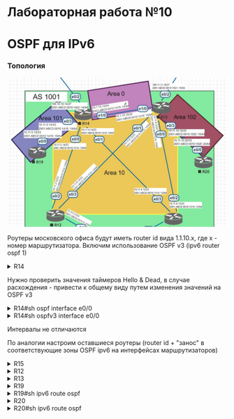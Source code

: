 

# Лабораторная работа №10

# OSPF для IPv6


### Топология

![TOP](TOP.JPG)


Роутеры московского офиса будут иметь router id вида 1.1.10.х, где х - номер маршрутизатора. Bключим использование OSPF v3 (ipv6 router ospf 1)


<details>
 <summary>R14</summary>

``` bash
conf t
ipv6 router ospf 1
 router-id 1.1.10.14
 passive-interface e0/2
 default-information originate
 area 101 stub no-summary

int e0/0
 ipv6 ospf 1 area 10
 
int e0/1
 ipv6 ospf 1 area 10
 
int e0/3
 ipv6 ospf 1 area 101
 
int e1/0
 ipv6 ospf 1 area 0
 end
wr mem
```
</details>

Нужно проверить значения таймеров Hello & Dead, в случае расхождения - привести к общему виду путем изменения значений на OSPF v3

<details>
 <summary>R14#sh ospf interface e0/0</summary>

``` bash
R14#sh ospf interface e0/0
Ethernet0/0 is up, line protocol is up
  Link Local Address FE80::14, Interface ID 3
  Area 10, Process ID 1, Instance ID 0, Router ID 1.1.10.14
  Network Type BROADCAST, Cost: 10
  Transmit Delay is 1 sec, State DR, Priority 1
  Designated Router (ID) 1.1.10.14, local address FE80::14
  No backup designated router on this network
  Timer intervals configured, Hello 10, Dead 40, Wait 40, Retransmit 5
    Hello due in 00:00:07
  Graceful restart helper support enabled
  Index 1/1/1, flood queue length 0
  Next 0x0(0)/0x0(0)/0x0(0)
  Last flood scan length is 0, maximum is 0
  Last flood scan time is 0 msec, maximum is 0 msec
  Neighbor Count is 0, Adjacent neighbor count is 0
  Suppress hello for 0 neighbor(s)
```
</details>

<details>
 <summary>R14#sh ospfv3 interface e0/0</summary>

``` bash
R14#sh ospfv3 interface e0/0
Ethernet0/0 is up, line protocol is up
  Link Local Address FE80::14, Interface ID 3
  Area 10, Process ID 1, Instance ID 0, Router ID 1.1.10.14
  Network Type BROADCAST, Cost: 10
  Transmit Delay is 1 sec, State DR, Priority 1
  Designated Router (ID) 1.1.10.14, local address FE80::14
  No backup designated router on this network
  Timer intervals configured, Hello 10, Dead 40, Wait 40, Retransmit 5
    Hello due in 00:00:05
  Graceful restart helper support enabled
  Index 1/1/1, flood queue length 0
  Next 0x0(0)/0x0(0)/0x0(0)
  Last flood scan length is 0, maximum is 0
  Last flood scan time is 0 msec, maximum is 0 msec
  Neighbor Count is 0, Adjacent neighbor count is 0
  Suppress hello for 0 neighbor(s)
```

</details>

Интервалы не отличаются

По аналогии настроим оставшиеся роутеры (router id + "занос" в соответствующие зоны OSPF ipv6 на интерфейсах маршрутизаторов)

<details>
 <summary>R15</summary>

``` bash
conf t
ipv6 router ospf 1
 router-id 1.1.10.15
 passive-interface e0/2
 default-information originate
 distribute-list prefix-list R20_102_v6 in

int e0/0
 ipv6 ospf 1 area 10
 
int e0/1
 ipv6 ospf 1 area 10

int e0/3
 ipv6 ospf 1 area 102
 
int e1/0
 ipv6 ospf 1 area 0
 exit

#запрет получения маршрута до 101 на R20
ipv6 prefix-list R20_102_v6 deny 2001:ABCD:0010:1419::/64 le 128
ipv6 prefix-list R20_102_v6 permit ::0/0 le 128
end
wr mem
```
</details>

<details>
 <summary>R12</summary>

``` bash
conf t
ipv6 router ospf 1
 router-id 1.1.10.12
 passive-interface default
 no passive-interface e0/2
 no passive-interface e0/3

int e0/2
 ipv6 ospf 1 area 10

int e0/3
 ipv6 ospf 1 area 10
 end
wr mem
```
</details>

<details>
 <summary>R13</summary>

``` bash
conf t
ipv6 router ospf 1
 router-id 1.1.10.13
 passive-interface default
 no passive-interface e0/2
 no passive-interface e0/3

int e0/2
 ipv6 ospf 1 area 10

int e0/3
 ipv6 ospf 1 area 10
 end
wr mem
```
</details>

<details>
 <summary>R19</summary>

``` bash
conf t
ipv6 router ospf 1
 router-id 1.1.10.19
 passive-interface default
 no passive-interface e0/0
 area 101 stub

int e0/0
 ipv6 ospf 1 area 101
 end
wr mem
```
</details>

<details>
 <summary>R19#sh ipv6 route ospf</summary>

``` bash
 
 R19#sh ipv6 route ospf
OI  ::/0 [110/11]
     via FE80::14, Ethernet0/0
 
```
</details>

<details>
 <summary>R20</summary>

``` bash

conf t
ipv6 router ospf 1
 router-id 1.1.10.20
 passive-interface default
 no passive-interface e0/0

int e0/0
 ipv6 ospf 1 area 102
 end
wr mem

```

</details>


<details>
 <summary>R20#sh ipv6 route ospf</summary>

``` bash
 
R20#sh ipv6 route ospf
OE2 ::/0 [110/1], tag 1
     via FE80::15, Ethernet0/0
OI  2001:ABCD:10:1214::/64 [110/30]
     via FE80::15, Ethernet0/0
OI  2001:ABCD:10:1215::/64 [110/20]
     via FE80::15, Ethernet0/0
OI  2001:ABCD:10:1314::/64 [110/30]
     via FE80::15, Ethernet0/0
OI  2001:ABCD:10:1315::/64 [110/20]
     via FE80::15, Ethernet0/0
OI  2001:ABCD:10:1415::/64 [110/20]
     via FE80::15, Ethernet0/0
 
 Маршрута до 101 зоны(2001:ABCD:0010:1419::/64) оспф нет
 
```
 